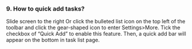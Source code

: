 ### 9. How to quick add tasks?
Slide screen to the right Or click the bulleted list icon on the top left of the toolbar and click the gear-shaped icon to enter Settings>More. Tick the checkbox of “Quick Add” to enable this feature. Then, a quick add bar will appear on the bottom in task list page.
